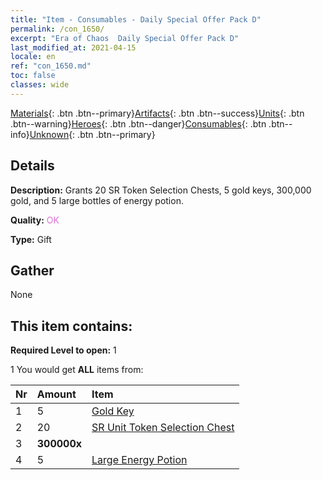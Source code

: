 ```yaml
---
title: "Item - Consumables - Daily Special Offer Pack D"
permalink: /con_1650/
excerpt: "Era of Chaos  Daily Special Offer Pack D"
last_modified_at: 2021-04-15
locale: en
ref: "con_1650.md"
toc: false
classes: wide
---
```

 [Materials](/Items/){: .btn .btn--primary}[Artifacts](/Items/Artifacts/){: .btn .btn--success}[Units](/Items/Units/){: .btn .btn--warning}[Heroes](/Items/Heroes/){: .btn .btn--danger}[Consumables](/Items/Consumables/){: .btn .btn--info}[Unknown](/Items/Unknown/){: .btn .btn--primary}

## Details
 **Description:** Grants 20 SR Token Selection Chests, 5 gold keys, 300,000 gold, and 5 large bottles of energy potion.

 **Quality:** <span style="color: #DA70D6">OK</span>

 **Type:** Gift

## Gather

  None

## This item contains:

 **Required Level to open:** 1

 1 You would get **ALL** items  from:

  | Nr | Amount |     Item    |
  |:---|:-------|:------------|
  | 1 | 5 | [Gold Key](/Items/con_783/) |  | 
  | 2 | 20 | [SR Unit Token Selection Chest](/Items/con_1618/) |  | 
  | 3 |  **300000x** | <i class="fas fa-coins"/> |  | 
  | 4 | 5 | [Large Energy Potion](/Items/con_706/) |  | 
